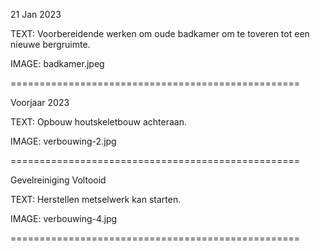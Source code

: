 21 Jan 2023

TEXT: Voorbereidende werken om oude badkamer om te toveren tot een nieuwe bergruimte.

IMAGE: badkamer.jpeg

==================================================

Voorjaar 2023

TEXT: Opbouw houtskeletbouw achteraan.

IMAGE: verbouwing-2.jpg

==================================================

Gevelreiniging Voltooid

TEXT: Herstellen metselwerk kan starten.

IMAGE: verbouwing-4.jpg

==================================================
